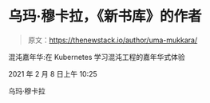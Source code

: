 # 乌玛·穆卡拉，《新书库》的作者

> 原文：<https://thenewstack.io/author/uma-mukkara/>

混沌嘉年华:在 Kubernetes 学习混沌工程的嘉年华式体验

2021 年 2 月 8 日上午 10:25

乌玛·穆卡拉